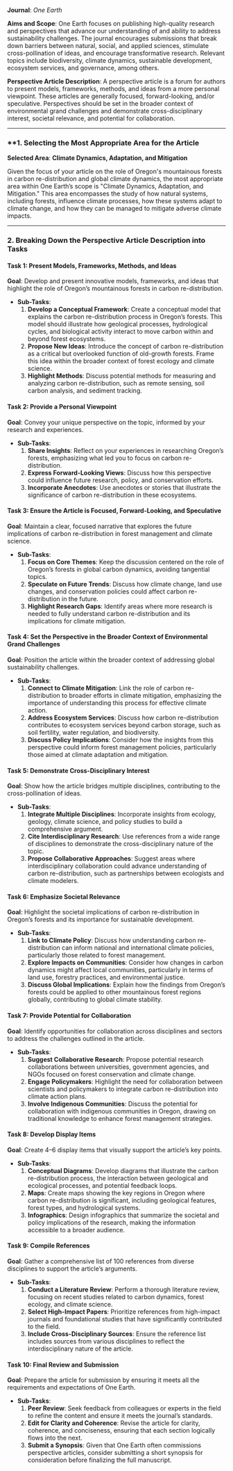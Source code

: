 **Journal**: _One Earth_

**Aims and Scope**: One Earth focuses on publishing high-quality research and perspectives that advance our understanding of and ability to address sustainability challenges. The journal encourages submissions that break down barriers between natural, social, and applied sciences, stimulate cross-pollination of ideas, and encourage transformative research. Relevant topics include biodiversity, climate dynamics, sustainable development, ecosystem services, and governance, among others.

**Perspective Article Description**: A perspective article is a forum for authors to present models, frameworks, methods, and ideas from a more personal viewpoint. These articles are generally focused, forward-looking, and/or speculative. Perspectives should be set in the broader context of environmental grand challenges and demonstrate cross-disciplinary interest, societal relevance, and potential for collaboration.

---

### **1. **Selecting the Most Appropriate Area for the Article**

**Selected Area**: **Climate Dynamics, Adaptation, and Mitigation**

Given the focus of your article on the role of Oregon's mountainous forests in carbon re-distribution and global climate dynamics, the most appropriate area within One Earth’s scope is "Climate Dynamics, Adaptation, and Mitigation." This area encompasses the study of how natural systems, including forests, influence climate processes, how these systems adapt to climate change, and how they can be managed to mitigate adverse climate impacts.

---

### **2. Breaking Down the Perspective Article Description into Tasks**

#### **Task 1: Present Models, Frameworks, Methods, and Ideas**

**Goal**: Develop and present innovative models, frameworks, and ideas that highlight the role of Oregon’s mountainous forests in carbon re-distribution.

- **Sub-Tasks**:
    1. **Develop a Conceptual Framework**: Create a conceptual model that explains the carbon re-distribution process in Oregon’s forests. This model should illustrate how geological processes, hydrological cycles, and biological activity interact to move carbon within and beyond forest ecosystems.
    2. **Propose New Ideas**: Introduce the concept of carbon re-distribution as a critical but overlooked function of old-growth forests. Frame this idea within the broader context of forest ecology and climate science.
    3. **Highlight Methods**: Discuss potential methods for measuring and analyzing carbon re-distribution, such as remote sensing, soil carbon analysis, and sediment tracking.

#### **Task 2: Provide a Personal Viewpoint**

**Goal**: Convey your unique perspective on the topic, informed by your research and experiences.

- **Sub-Tasks**:
    1. **Share Insights**: Reflect on your experiences in researching Oregon’s forests, emphasizing what led you to focus on carbon re-distribution.
    2. **Express Forward-Looking Views**: Discuss how this perspective could influence future research, policy, and conservation efforts.
    3. **Incorporate Anecdotes**: Use anecdotes or stories that illustrate the significance of carbon re-distribution in these ecosystems.

#### **Task 3: Ensure the Article is Focused, Forward-Looking, and Speculative**

**Goal**: Maintain a clear, focused narrative that explores the future implications of carbon re-distribution in forest management and climate science.

- **Sub-Tasks**:
    1. **Focus on Core Themes**: Keep the discussion centered on the role of Oregon’s forests in global carbon dynamics, avoiding tangential topics.
    2. **Speculate on Future Trends**: Discuss how climate change, land use changes, and conservation policies could affect carbon re-distribution in the future.
    3. **Highlight Research Gaps**: Identify areas where more research is needed to fully understand carbon re-distribution and its implications for climate mitigation.

#### **Task 4: Set the Perspective in the Broader Context of Environmental Grand Challenges**

**Goal**: Position the article within the broader context of addressing global sustainability challenges.

- **Sub-Tasks**:
    1. **Connect to Climate Mitigation**: Link the role of carbon re-distribution to broader efforts in climate mitigation, emphasizing the importance of understanding this process for effective climate action.
    2. **Address Ecosystem Services**: Discuss how carbon re-distribution contributes to ecosystem services beyond carbon storage, such as soil fertility, water regulation, and biodiversity.
    3. **Discuss Policy Implications**: Consider how the insights from this perspective could inform forest management policies, particularly those aimed at climate adaptation and mitigation.

#### **Task 5: Demonstrate Cross-Disciplinary Interest**

**Goal**: Show how the article bridges multiple disciplines, contributing to the cross-pollination of ideas.

- **Sub-Tasks**:
    1. **Integrate Multiple Disciplines**: Incorporate insights from ecology, geology, climate science, and policy studies to build a comprehensive argument.
    2. **Cite Interdisciplinary Research**: Use references from a wide range of disciplines to demonstrate the cross-disciplinary nature of the topic.
    3. **Propose Collaborative Approaches**: Suggest areas where interdisciplinary collaboration could advance understanding of carbon re-distribution, such as partnerships between ecologists and climate modelers.

#### **Task 6: Emphasize Societal Relevance**

**Goal**: Highlight the societal implications of carbon re-distribution in Oregon’s forests and its importance for sustainable development.

- **Sub-Tasks**:
    1. **Link to Climate Policy**: Discuss how understanding carbon re-distribution can inform national and international climate policies, particularly those related to forest management.
    2. **Explore Impacts on Communities**: Consider how changes in carbon dynamics might affect local communities, particularly in terms of land use, forestry practices, and environmental justice.
    3. **Discuss Global Implications**: Explain how the findings from Oregon’s forests could be applied to other mountainous forest regions globally, contributing to global climate stability.

#### **Task 7: Provide Potential for Collaboration**

**Goal**: Identify opportunities for collaboration across disciplines and sectors to address the challenges outlined in the article.

- **Sub-Tasks**:
    1. **Suggest Collaborative Research**: Propose potential research collaborations between universities, government agencies, and NGOs focused on forest conservation and climate change.
    2. **Engage Policymakers**: Highlight the need for collaboration between scientists and policymakers to integrate carbon re-distribution into climate action plans.
    3. **Involve Indigenous Communities**: Discuss the potential for collaboration with indigenous communities in Oregon, drawing on traditional knowledge to enhance forest management strategies.

#### **Task 8: Develop Display Items**

**Goal**: Create 4–6 display items that visually support the article’s key points.

- **Sub-Tasks**:
    1. **Conceptual Diagrams**: Develop diagrams that illustrate the carbon re-distribution process, the interaction between geological and ecological processes, and potential feedback loops.
    2. **Maps**: Create maps showing the key regions in Oregon where carbon re-distribution is significant, including geological features, forest types, and hydrological systems.
    3. **Infographics**: Design infographics that summarize the societal and policy implications of the research, making the information accessible to a broader audience.

#### **Task 9: Compile References**

**Goal**: Gather a comprehensive list of 100 references from diverse disciplines to support the article’s arguments.

- **Sub-Tasks**:
    1. **Conduct a Literature Review**: Perform a thorough literature review, focusing on recent studies related to carbon dynamics, forest ecology, and climate science.
    2. **Select High-Impact Papers**: Prioritize references from high-impact journals and foundational studies that have significantly contributed to the field.
    3. **Include Cross-Disciplinary Sources**: Ensure the reference list includes sources from various disciplines to reflect the interdisciplinary nature of the article.

#### **Task 10: Final Review and Submission**

**Goal**: Prepare the article for submission by ensuring it meets all the requirements and expectations of One Earth.

- **Sub-Tasks**:
    1. **Peer Review**: Seek feedback from colleagues or experts in the field to refine the content and ensure it meets the journal’s standards.
    2. **Edit for Clarity and Coherence**: Revise the article for clarity, coherence, and conciseness, ensuring that each section logically flows into the next.
    3. **Submit a Synopsis**: Given that One Earth often commissions perspective articles, consider submitting a short synopsis for consideration before finalizing the full manuscript.